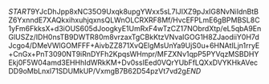 $START$9YJcDhJpp8xNC35O9Uxqk8upgYWxx5sL7lJIXZ9pJxIG8NvNiIdnBtBZ6YxnndE7XAQkxihxuhjqxnsQLWnOLCRXRF8Mf/HvcEFPLmE6gBPMBSL8C1yFm6FkksX+d3iOUS605dJoogkyE1UmRxF4wTzCZ17NObrdXtp/eL5qbA9EnGlUSZz/IDH0nsTB9DWTR80m8vrzaxTgCBkKtzVNvaIGOG1H8ZJaodiiY0H7dJcgo4/DMeVWlGOMFFF+AivbZZ871XvQElgMsUnYa9UjS0u+6HNAtILjn1rryE+CnGx+PnT3090NT9iRnDYFh2KpqsWHmpr/MFZXNv1qpP5PYVqzMSBDHYEkj0F5W04amd3EHHhIdWRkKM+Dv0ssIEed0VQrYUbFfLQXxDVYKHkAVecDD9oMbLnxl71SDUMkUP/VxmgB7B62D54pzVt7vd2g$END$